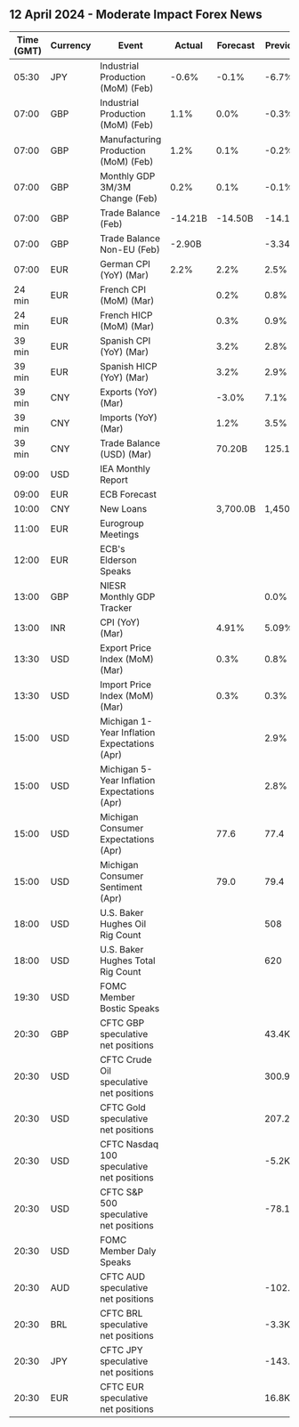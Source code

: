 ## 12 April 2024 - Moderate Impact Forex News

| Time (GMT) | Currency | Event | Actual | Forecast | Previous |
|------|----------|-------|--------|----------|----------|
| 05:30 | JPY | Industrial Production (MoM) (Feb) | -0.6% | -0.1% | -6.7% |
| 07:00 | GBP | Industrial Production (MoM) (Feb) | 1.1% | 0.0% | -0.3% |
| 07:00 | GBP | Manufacturing Production (MoM) (Feb) | 1.2% | 0.1% | -0.2% |
| 07:00 | GBP | Monthly GDP 3M/3M Change (Feb) | 0.2% | 0.1% | -0.1% |
| 07:00 | GBP | Trade Balance (Feb) | -14.21B | -14.50B | -14.10B |
| 07:00 | GBP | Trade Balance Non-EU (Feb) | -2.90B |  | -3.34B |
| 07:00 | EUR | German CPI (YoY) (Mar) | 2.2% | 2.2% | 2.5% |
| 24 min | EUR | French CPI (MoM) (Mar) |  | 0.2% | 0.8% |
| 24 min | EUR | French HICP (MoM) (Mar) |  | 0.3% | 0.9% |
| 39 min | EUR | Spanish CPI (YoY) (Mar) |  | 3.2% | 2.8% |
| 39 min | EUR | Spanish HICP (YoY) (Mar) |  | 3.2% | 2.9% |
| 39 min | CNY | Exports (YoY) (Mar) |  | -3.0% | 7.1% |
| 39 min | CNY | Imports (YoY) (Mar) |  | 1.2% | 3.5% |
| 39 min | CNY | Trade Balance (USD) (Mar) |  | 70.20B | 125.16B |
| 09:00 | USD | IEA Monthly Report |  |  |  |
| 09:00 | EUR | ECB Forecast |  |  |  |
| 10:00 | CNY | New Loans |  | 3,700.0B | 1,450.0B |
| 11:00 | EUR | Eurogroup Meetings |  |  |  |
| 12:00 | EUR | ECB's Elderson Speaks |  |  |  |
| 13:00 | GBP | NIESR Monthly GDP Tracker |  |  | 0.0% |
| 13:00 | INR | CPI (YoY) (Mar) |  | 4.91% | 5.09% |
| 13:30 | USD | Export Price Index (MoM) (Mar) |  | 0.3% | 0.8% |
| 13:30 | USD | Import Price Index (MoM) (Mar) |  | 0.3% | 0.3% |
| 15:00 | USD | Michigan 1-Year Inflation Expectations (Apr) |  |  | 2.9% |
| 15:00 | USD | Michigan 5-Year Inflation Expectations (Apr) |  |  | 2.8% |
| 15:00 | USD | Michigan Consumer Expectations (Apr) |  | 77.6 | 77.4 |
| 15:00 | USD | Michigan Consumer Sentiment (Apr) |  | 79.0 | 79.4 |
| 18:00 | USD | U.S. Baker Hughes Oil Rig Count |  |  | 508 |
| 18:00 | USD | U.S. Baker Hughes Total Rig Count |  |  | 620 |
| 19:30 | USD | FOMC Member Bostic Speaks |  |  |  |
| 20:30 | GBP | CFTC GBP speculative net positions |  |  | 43.4K |
| 20:30 | USD | CFTC Crude Oil speculative net positions |  |  | 300.9K |
| 20:30 | USD | CFTC Gold speculative net positions |  |  | 207.2K |
| 20:30 | USD | CFTC Nasdaq 100 speculative net positions |  |  | -5.2K |
| 20:30 | USD | CFTC S&P 500 speculative net positions |  |  | -78.1K |
| 20:30 | USD | FOMC Member Daly Speaks |  |  |  |
| 20:30 | AUD | CFTC AUD speculative net positions |  |  | -102.7K |
| 20:30 | BRL | CFTC BRL speculative net positions |  |  | -3.3K |
| 20:30 | JPY | CFTC JPY speculative net positions |  |  | -143.2K |
| 20:30 | EUR | CFTC EUR speculative net positions |  |  | 16.8K |
